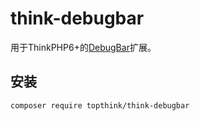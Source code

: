 # think-debugbar

用于ThinkPHP6+的[DebugBar](http://phpdebugbar.com/)扩展。

## 安装

~~~
composer require topthink/think-debugbar
~~~

